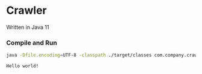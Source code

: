 # Crawler

Written in Java 11

### Compile and Run

```bash
java -Dfile.encoding=UTF-8 -classpath ./target/classes com.company.crawler.Main

Hello world!
```
